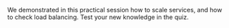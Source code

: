 We demonstrated in this practical session how to scale services, and how to check load balancing. Test your new knowledge in the quiz.